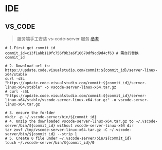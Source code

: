 # IDE

## VS_CODE

> 服务端手工安装 vs-code-server 服务 [参考](https://stackoverflow.com/questions/56671520/how-can-i-install-vscode-server-in-linux-offline)

``` shell
# 1.First get commit id
commit_id=c13f1abb110fc756f9b3a6f16670df9cd9d4cf63 # 需自行替换 commit_id

# 2. Download url is: https://update.code.visualstudio.com/commit:${commit_id}/server-linux-x64/stable
curl -sSL "https://update.code.visualstudio.com/commit:${commit_id}/server-linux-x64/stable" -o vscode-server-linux-x64.tar.gz
# curl -sSL "https://update.code.visualstudio.com/commit:${commit_id}/server-linux-x64/stable/vscode-server-linux-x64.tar.gz" -o vscode-server-linux-x64.tar.gz

# 3. ensure the forlder
mkdir -p ~/.vscode-server/bin/${commit_id}
# 4. Unzip the downloaded vscode-server-linux-x64.tar.gz to ~/.vscode-server/bin/${commit_id} without vscode-server-linux-x64 dir
tar zxvf /tmp/vscode-server-linux-x64.tar.gz -C ~/.vscode-server/bin/${commit_id} --strip 1
# 5. Create 0 file under ~/.vscode-server/bin/${commit_id}
touch ~/.vscode-server/bin/${commit_id}/0
```